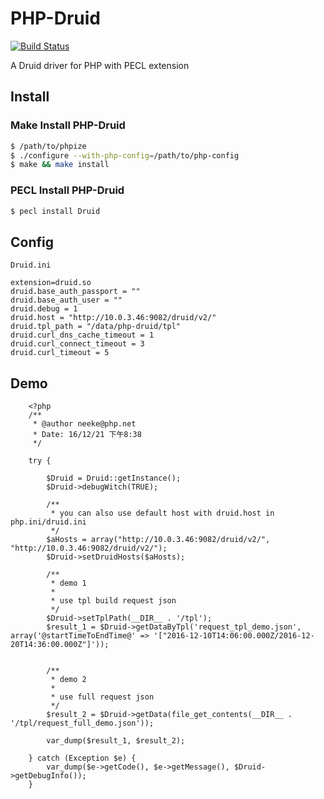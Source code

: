 # PHP-Druid
[![Build Status](https://travis-ci.org/Neeke/PHP-Druid.svg?branch=master)](https://travis-ci.org/Neeke/PHP-Druid)

A Druid driver for PHP with PECL extension

## Install

### Make Install PHP-Druid
```sh
$ /path/to/phpize
$ ./configure --with-php-config=/path/to/php-config
$ make && make install
```

### PECL Install PHP-Druid
```sh
$ pecl install Druid
```
    

## Config

    Druid.ini
    
    extension=druid.so
    druid.base_auth_passport = ""
    druid.base_auth_user = ""
    druid.debug = 1
    druid.host = "http://10.0.3.46:9082/druid/v2/"
    druid.tpl_path = "/data/php-druid/tpl"
    druid.curl_dns_cache_timeout = 1
    druid.curl_connect_timeout = 3
    druid.curl_timeout = 5
    
    
## Demo

```
    <?php
    /**
     * @author neeke@php.net
     * Date: 16/12/21 下午8:38
     */
    
    try {
    
        $Druid = Druid::getInstance();
        $Druid->debugWitch(TRUE);
    
        /**
         * you can also use default host with druid.host in php.ini/druid.ini
         */
        $aHosts = array("http://10.0.3.46:9082/druid/v2/", "http://10.0.3.46:9082/druid/v2/");
        $Druid->setDruidHosts($aHosts);
    
        /**
         * demo 1
         *
         * use tpl build request json
         */
        $Druid->setTplPath(__DIR__ . '/tpl');
        $result_1 = $Druid->getDataByTpl('request_tpl_demo.json', array('@startTimeToEndTime@' => '["2016-12-10T14:06:00.000Z/2016-12-20T14:36:00.000Z"]'));
    
    
        /**
         * demo 2
         *
         * use full request json
         */
        $result_2 = $Druid->getData(file_get_contents(__DIR__ . '/tpl/request_full_demo.json'));
    
        var_dump($result_1, $result_2);
    
    } catch (Exception $e) {
        var_dump($e->getCode(), $e->getMessage(), $Druid->getDebugInfo());
    }
```
    
